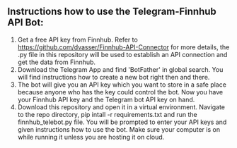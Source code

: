 ## Instructions how to use the Telegram-Finnhub API Bot:
1) Get a free API key from Finnhub. Refer to https://github.com/dvasser/Finnhub-API-Connector for more details, the .py file in this repository will be used to establish an API connection and get the data from Finnhub.
2) Download the Telegram App and find 'BotFather' in global search. You will find instructions how to create a new bot right then and there.
3) The bot will give you an API key which you want to store in a safe place because anyone who has the key could control the bot. Now you have your Finnhub API key and the Telegram bot API key on hand.
4) Download this repository and open it in a virtual environment. Navigate to the repo directory, pip intall -r requirements.txt and run the finnhub_telebot.py file. You will be prompted to enter your API keys and given instructions how to use the bot. Make sure your computer is on while running it unless you are hosting it on cloud.

